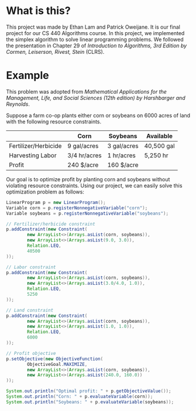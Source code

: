 # What is this?
This project was made by Ethan Lam and Patrick Oweijane. It is our final project for our CS 440 Algorithms course. In this project, we implemented the simplex algorithm to solve linear programming problems. We followed the presentation in Chapter 29 of _Introduction to Algorithms, 3rd Edition by Cormen, Leiserson, Rivest, Stein_ (CLRS). 

# Example 
This problem was adopted from _Mathematical Applications for the Management, Life, and Social Sciences (12th edition) by Harshbarger and Reynolds_.

Suppose a farm co-op plants either corn or soybeans on 6000 acres of land with the following resource constraints.

| | Corn | Soybeans | Available |
---|---|---|---|
Fertilizer/Herbicide | 9 gal/acres | 3 gal/acres | 40,500 gal |
Harvesting Labor | 3/4 hr/acres | 1 hr/acres | 5,250 hr |
Profit | 240 $/acre | 160 $/acre | |

Our goal is to optimize profit by planting corn and soybeans without violating resource constraints. Using our project, we can easily solve this optimization problem as follows: 

```java
LinearProgram p = new LinearProgram();
Variable corn = p.registerNonnegativeVariable("corn");
Variable soybeans = p.registerNonnegativeVariable("soybeans");

// Fertilizer/herbicide constraint
p.addConstraint(new Constraint(
        new ArrayList<>(Arrays.asList(corn, soybeans)),
        new ArrayList<>(Arrays.asList(9.0, 3.0)),
        Relation.LEQ,
        40500
));

// Labor constraint
p.addConstraint(new Constraint(
        new ArrayList<>(Arrays.asList(corn, soybeans)),
        new ArrayList<>(Arrays.asList(3.0/4.0, 1.0)),
        Relation.LEQ,
        5250
));

// Land constraint
p.addConstraint(new Constraint(
        new ArrayList<>(Arrays.asList(corn, soybeans)),
        new ArrayList<>(Arrays.asList(1.0, 1.0)),
        Relation.LEQ,
        6000
));

// Profit objective
p.setObjective(new ObjectiveFunction(
        ObjectiveGoal.MAXIMIZE,
        new ArrayList<>(Arrays.asList(corn, soybeans)),
        new ArrayList<>(Arrays.asList(240.0, 160.0))
));

System.out.println("Optimal profit: " + p.getObjectiveValue());
System.out.println("Corn: " + p.evaluateVariable(corn));
System.out.println("Soybeans: " + p.evaluateVariable(soybeans));
```